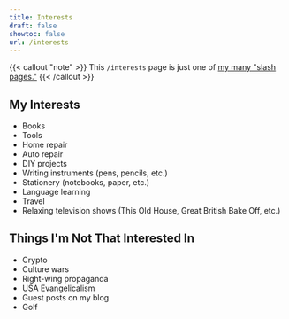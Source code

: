 ```yaml
---
title: Interests
draft: false
showtoc: false
url: /interests
---
```

{{< callout "note" >}}
This `/interests` page is just one of [my many "slash pages."](/slashes)
{{< /callout >}}

## My Interests

- Books
- Tools
- Home repair
- Auto repair
- DIY projects
- Writing instruments (pens, pencils, etc.)
- Stationery (notebooks, paper, etc.)
- Language learning
- Travel
- Relaxing television shows (This Old House, Great British Bake Off, etc.)

## Things I'm Not That Interested In

- Crypto
- Culture wars
- Right-wing propaganda
- USA Evangelicalism
- Guest posts on my blog
- Golf
